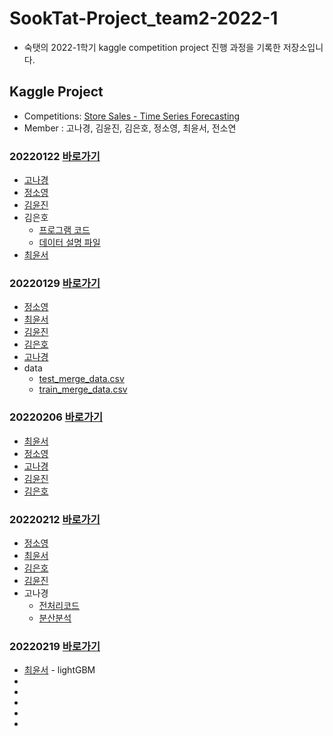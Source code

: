 # SookTat-Project_team2-2022-1
- 숙탯의 2022-1학기 kaggle competition project 진행 과정을 기록한 저장소입니다. 

## Kaggle Project

- Competitions: [Store Sales - Time Series Forecasting](https://www.kaggle.com/c/store-sales-time-series-forecasting)
- Member : 고나경, 김윤진, 김은호, 정소영, 최윤서, 전소연



### 20220122  [바로가기](https://github.com/YunSeo00/Sooktat-Project_team2-2022-1/tree/main/ProjectCode/20220122)
  - [고나경](https://github.com/YunSeo00/Sooktat-Project_team2-2022-1/blob/main/ProjectCode/20220122/train%20EDA.py)
  - [정소영](https://github.com/soyoung0101/Project/blob/main/0122.ipynb)
  - [김윤진](https://github.com/YunSeo00/Sooktat-Project_team2-2022-1/blob/main/ProjectCode/20220122/eda_yj.ipynb)
  - 김은호
    - [프로그램 코드](https://github.com/YunSeo00/Sooktat-Project_team2-2022-1/blob/main/ProjectCode/20220122/store-sales.ipynb)
    - [데이터 설명 파일](https://github.com/YunSeo00/Sooktat-Project_team2-2022-1/blob/main/ProjectCode/20220122/data.md)
  - [최윤서](https://github.com/YunSeo00/Sooktat-Project_team2-2022-1/blob/main/ProjectCode/20220122/CYS_220122.ipynb)

  
### 20220129  [바로가기](https://github.com/YunSeo00/Sooktat-Project_team2-2022-1/tree/main/ProjectCode/20220129)
  - [정소영](https://github.com/soyoung0101/Project/blob/main/0129.ipynb)
  - [최윤서](https://github.com/YunSeo00/Sooktat-Project_team2-2022-1/blob/main/ProjectCode/20220129/220129.ipynb)
  - [김윤진](https://github.com/YunSeo00/Sooktat-Project_team2-2022-1/blob/main/ProjectCode/20220129/yunjin)
  - [김은호](https://github.com/YunSeo00/Sooktat-Project_team2-2022-1/blob/main/ProjectCode/20220129/store-sales.ipynb)
  - [고나경](https://github.com/YunSeo00/Sooktat-Project_team2-2022-1/blob/main/ProjectCode/20220129/train%20EDA.ipynb)
  - data
    - [test_merge_data.csv](https://drive.google.com/file/d/16AX3ieYQ2wgcRiN4HOOObLca5AWCc9c4/view?usp=sharing)
    - [train_merge_data.csv](https://drive.google.com/file/d/1kzDh_5SQtDutFxSy0iAdUkCqBaI5CDdY/view?usp=sharing)


### 20220206  [바로가기](https://github.com/YunSeo00/Sooktat-Project_team2-2022-1/tree/main/ProjectCode/20220206)
  - [최윤서](https://github.com/YunSeo00/Sooktat-Project_team2-2022-1/blob/main/ProjectCode/20220206/220206.ipynb)
  - [정소영](https://github.com/soyoung0101/Project/blob/main/20220206_soyoung.ipynb)
  - [고나경](https://github.com/YunSeo00/Sooktat-Project_team2-2022-1/blob/main/ProjectCode/20220206/0206NK.ipynb)
  - [김윤진](https://github.com/YunSeo00/Sooktat-Project_team2-2022-1/blob/main/ProjectCode/20220206/%EC%A0%84%EC%B2%98%EB%A6%AC-Copy1.ipynb)
  - [김은호](https://github.com/YunSeo00/Sooktat-Project_team2-2022-1/blob/main/ProjectCode/20220206/3%EC%A3%BC%EC%B0%A8.ipynb)


### 20220212  [바로가기](https://github.com/YunSeo00/Sooktat-Project_team2-2022-1/tree/main/ProjectCode/20220212)
  - [정소영](https://github.com/soyoung0101/Project/blob/main/20220212.ipynb)
  - [최윤서](https://github.com/YunSeo00/Sooktat-Project_team2-2022-1/blob/main/ProjectCode/20220212/220212_YS.ipynb)
  - [김은호](https://github.com/YunSeo00/Sooktat-Project_team2-2022-1/blob/fae9a44b578abaea61a0ea11e9c0b67aa0af7f86/ProjectCode/20220212/4%EC%A3%BC%EC%B0%A8.ipynb)
  - [김윤진](https://github.com/YunSeo00/Sooktat-Project_team2-2022-1/blob/main/ProjectCode/20220212/0212YJ.ipynb)
  - 고나경
    - [전처리코드](https://github.com/YunSeo00/Sooktat-Project_team2-2022-1/blob/main/ProjectCode/20220212/0212nk.ipynb) 
    - [분산분석](https://github.com/YunSeo00/Sooktat-Project_team2-2022-1/blob/main/ProjectCode/20220212/0212%EB%B6%84%EC%82%B0%EB%B6%84%EC%84%9D.ipynb)

### 20220219 [바로가기](https://github.com/YunSeo00/Sooktat-Project_team2-2022-1/tree/main/ProjectCode/220219)
- [최윤서](https://github.com/YunSeo00/Sooktat-Project_team2-2022-1/blob/main/ProjectCode/220219/220219.ipynb) - lightGBM 
- []()
- []()
- []()
- []()
- []()
